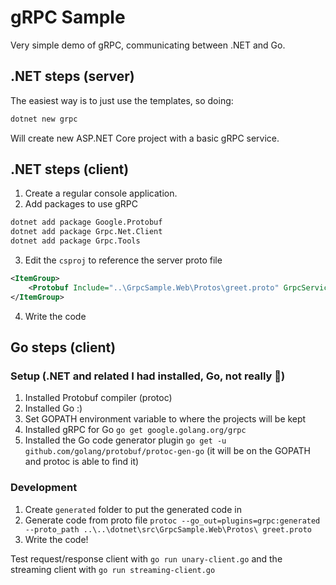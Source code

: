 # gRPC Sample

Very simple demo of gRPC, communicating between .NET and Go.

## .NET steps (server)

The easiest way is to just use the templates, so doing:

```bash
dotnet new grpc
```

Will create new ASP.NET Core project with a basic gRPC service.

## .NET steps (client)

1. Create a regular console application.
2. Add packages to use gRPC

```bash
dotnet add package Google.Protobuf
dotnet add package Grpc.Net.Client
dotnet add package Grpc.Tools
```

3. Edit the `csproj` to reference the server proto file

```xml
<ItemGroup>
    <Protobuf Include="..\GrpcSample.Web\Protos\greet.proto" GrpcServices="Client" />
</ItemGroup>
```

4. Write the code

## Go steps (client)

### Setup (.NET and related I had installed, Go, not really 🙂)

1. Installed Protobuf compiler (protoc)
1. Installed Go :)
1. Set GOPATH environment variable to where the projects will be kept
1. Installed gRPC for Go `go get google.golang.org/grpc`
1. Installed the Go code generator plugin `go get -u github.com/golang/protobuf/protoc-gen-go` (it will be on the GOPATH and protoc is able to find it)

### Development

1. Create `generated` folder to put the generated code in
1. Generate code from proto file `protoc --go_out=plugins=grpc:generated --proto_path ..\..\dotnet\src\GrpcSample.Web\Protos\ greet.proto`
1. Write the code!

Test request/response client with `go run unary-client.go` and the streaming client with `go run streaming-client.go`
